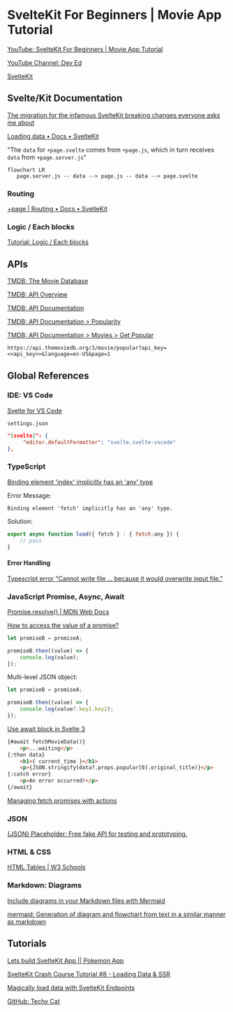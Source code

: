 # SvelteKit For Beginners | Movie App Tutorial

[YouTube: SvelteKit For Beginners | Movie App Tutorial](https://www.youtube.com/watch?v=ydR_M0fw9Xc)

[YouTube Channel: Dev Ed](https://www.youtube.com/c/DevEd)

[SvelteKit](https://kit.svelte.dev/)

## Svelte/Kit Documentation

[The migration for the infamous SvelteKit breaking changes everyone asks me about](https://github.com/jmagrippis/techy-cat/pull/15)

[Loading data • Docs • SvelteKit](https://kit.svelte.dev/docs/load)

"The `data` for `+page.svelte` comes from `+page.js`, which in turn receives `data` from `+page.server.js`"

```mermaid
flowchart LR
   page.server.js -- data --> page.js -- data --> page.svelte

```

### Routing

[+page | Routing • Docs • SvelteKit](https://kit.svelte.dev/docs/routing#page)

### Logic / Each blocks

[Tutorial: Logic / Each blocks](https://svelte.dev/tutorial/each-blocks)

## APIs

[TMDB: The Movie Database](https://www.themoviedb.org)

[TMDB: API Overview](https://www.themoviedb.org/documentation/api)

[TMDB: API Documentation](https://developers.themoviedb.org/3/getting-started/introduction)

[TMDB: API Documentation > Popularity](https://developers.themoviedb.org/3/getting-started/popularity)

[TMDB: API Documentation > Movies > Get Popular](https://developers.themoviedb.org/3/movies/get-popular-movies)

`https://api.themoviedb.org/3/movie/popular?api_key=<<api_key>>&language=en-US&page=1`

## Global References

### IDE: VS Code

[Svelte for VS Code](https://marketplace.visualstudio.com/items?itemName=svelte.svelte-vscode)

`settings.json`

```json
"[svelte]": {
     "editor.defaultFormatter": "svelte.svelte-vscode"
},
```

### TypeScript

[Binding element 'index' implicitly has an 'any' type](https://stackoverflow.com/questions/40745992/binding-element-index-implicitly-has-an-any-type)

Error Message:

`Binding element 'fetch' implicitly has an 'any' type.`

Solution:

```js
export async function load({ fetch } : { fetch:any }) {
    // pass
}
```

#### Error Handling

[Typescript error "Cannot write file ... because it would overwrite input file."](https://stackoverflow.com/questions/42609768/typescript-error-cannot-write-file-because-it-would-overwrite-input-file)

### JavaScript Promise, Async, Await

[Promise.resolve() | MDN Web Docs](https://developer.mozilla.org/en-US/docs/Web/JavaScript/Reference/Global_Objects/Promise/resolve)

[How to access the value of a promise?](https://stackoverflow.com/questions/29516390/how-to-access-the-value-of-a-promise/73445474#73445474)

```js
let promiseB = promiseA;

promiseB.then((value) => {
    console.log(value);
});
```

Multi-level JSON object:

```js
let promiseB = promiseA;

promiseB.then((value) => {
    console.log(value?.key1.key2);
});
```

[Use await block in Svelte 3](https://svelte.dev/repl/34c69d290e43451ea2427f7f66e3e59d?version=3.12.1)

```html
{#await fetchMovieData()}
    <p>...waiting</p>
{:then data}
    <h1>{ current_time }</h1>
    <p>{JSON.stringify(data?.props.popular[0].original_title)}</p>
{:catch error}
    <p>An error occurred!</p>
{/await}
```

[Managing fetch promises with actions](https://svelte.dev/repl/5c95e18702764aefa71ff2b4616a6c6e?version=3.20.1)

### JSON

[{JSON} Placeholder: Free fake API for testing and prototyping.](https://jsonplaceholder.typicode.com/)

### HTML & CSS

[HTML Tables | W3 Schools](https://www.w3schools.com/html/html_tables.asp)

### Markdown: Diagrams

[Include diagrams in your Markdown files with Mermaid](https://github.blog/2022-02-14-include-diagrams-markdown-files-mermaid/)

[mermaid: Generation of diagram and flowchart from text in a similar manner as markdown](https://mermaid-js.github.io/mermaid/#/)

## Tutorials

[Lets build SvelteKit App || Pokemon App](https://tkssharma.com/sveltejs-with-sveltekit-application-pokemon-app/)

[SvelteKit Crash Course Tutorial #8 - Loading Data & SSR](https://www.youtube.com/watch?v=a5OiuEu1Q6M)

[Magically load data with SvelteKit Endpoints](https://www.youtube.com/watch?v=f6prqYlbTE4)

[GitHub: Techy Cat](https://github.com/jmagrippis/techy-cat)
